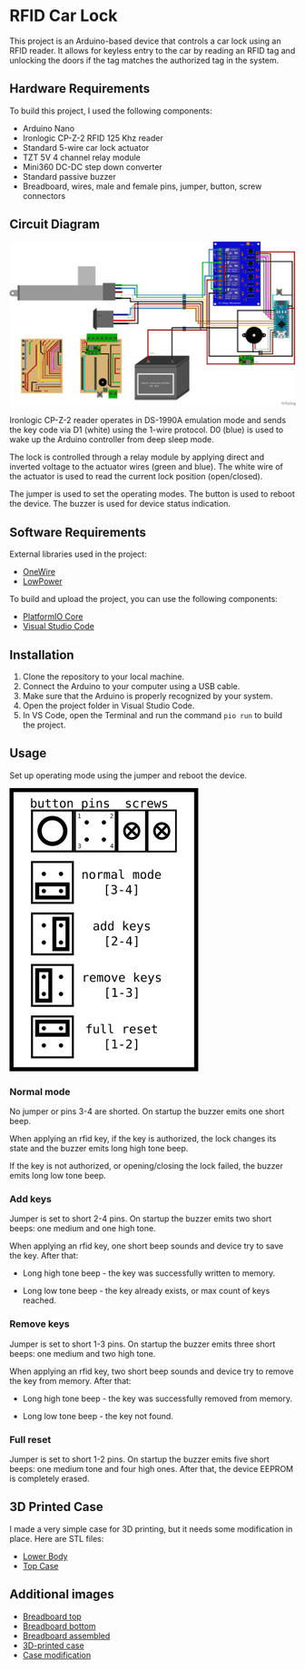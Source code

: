 # RFID Car Lock

This project is an Arduino-based device that controls a car lock using an RFID reader. It allows for keyless entry to the car by reading an RFID tag and unlocking the doors if the tag matches the authorized tag in the system.

## Hardware Requirements

To build this project, I used the following components:

- Arduino Nano
- Ironlogic CP-Z-2 RFID 125 Khz reader
- Standard 5-wire car lock actuator
- TZT 5V 4 channel relay module
- Mini360 DC-DC step down converter
- Standard passive buzzer
- Breadboard, wires, male and female pins, jumper, button, screw connectors

## Circuit Diagram

![Circuit Diagram](assets/diagram.png)

Ironlogic CP-Z-2 reader operates in DS-1990A emulation mode and sends the key code via D1 (white) using the 1-wire protocol. D0 (blue) is used to wake up the Arduino controller from deep sleep mode.

The lock is controlled through a relay module by applying direct and inverted voltage to the actuator wires (green and blue). The white wire of the actuator is used to read the current lock position (open/closed).

The jumper is used to set the operating modes. The button is used to reboot the device. The buzzer is used for device status indication.

## Software Requirements

External libraries used in the project:
- [OneWire](https://github.com/paulstoffregen/OneWire)
- [LowPower](https://github.com/LowPowerLab/LowPower)

To build and upload the project, you can use the following components:

- [PlatformIO Core](https://docs.platformio.org/en/latest/core/installation.html)
- [Visual Studio Code](https://code.visualstudio.com/) 

## Installation

1. Clone the repository to your local machine.
2. Connect the Arduino to your computer using a USB cable.
3. Make sure that the Arduino is properly recognized by your system.
4. Open the project folder in Visual Studio Code.
5. In VS Code, open the Terminal and run the command `pio run` to build the project.

## Usage

Set up operating mode using the jumper and reboot the device.

![Jumper Position](assets/jumper.svg)

### Normal mode

No jumper or pins 3-4 are shorted. On startup the buzzer emits one short beep.

When applying an rfid key, if the key is authorized, the lock changes its state and the buzzer emits long high tone beep.

If the key is not authorized, or opening/closing the lock failed, the buzzer emits long low tone beep.

### Add keys

Jumper is set to short 2-4 pins. On startup the buzzer emits two short beeps: one medium and one high tone.

When applying an rfid key, one short beep sounds and device try to save the key. After that:

- Long high tone beep - the key was successfully written to memory.

- Long low tone beep - the key already exists, or max count of keys reached.

### Remove keys

Jumper is set to short 1-3 pins. On startup the buzzer emits three short beeps: one medium and two high tone.

When applying an rfid key, two short beep sounds and device try to remove the key from memory. After that:

- Long high tone beep - the key was successfully removed from memory.

- Long low tone beep - the key not found.

### Full reset

Jumper is set to short 1-2 pins. On startup the buzzer emits five short beeps: one medium tone and four high ones. After that, the device EEPROM is completely erased.

## 3D Printed Case

I made a very simple case for 3D printing, but it needs some modification in place. Here are STL files:

- [Lower Body](assets/car_rfid_case_1.stl)
- [Top Case](assets/car_rfid_case_2.stl)

## Additional images

- [Breadboard top](assets/breadboard_01.jpg)
- [Breadboard bottom](assets/breadboard_02.jpg)
- [Breadboard assembled](assets/breadboard_03.jpg)
- [3D-printed case](assets/case_01.jpg)
- [Case modification](assets/case_02.jpg)